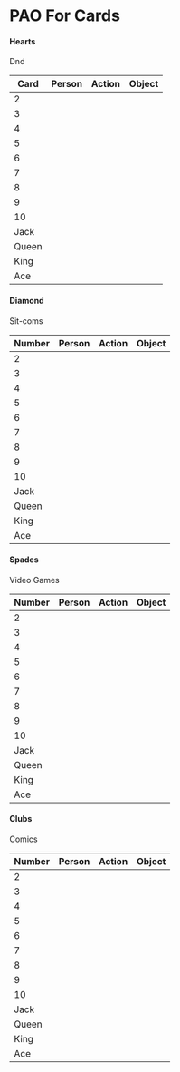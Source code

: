 # PAO For Cards 

#### Hearts

Dnd

| Card        | Person | Action | Object|
| ------------- | -------|--------|-------|
| 2 |  |   |  |
| 3 |  |   |  |
| 4   |   |  |
| 5 |  |   |  |
| 6 |  |   |  |
| 7 |  |   |  |
| 8 |  |   |  |
| 9 |  |   |  |
| 10 |   |  |
| Jack |  |   |  |
| Queen |  |   |  |
| King |  |   |  |
| Ace |  |   |  |

#### Diamond

Sit-coms

| Number        | Person | Action | Object|
| ------------- | -------|--------|-------|
| 2 |  |   |  |
| 3 |  |   |  |
| 4   |   |  |
| 5 |  |   |  |
| 6 |  |   |  |
| 7 |  |   |  |
| 8 |  |   |  |
| 9 |  |   |  |
| 10 |   |  |
| Jack |  |   |  |
| Queen |  |   |  |
| King |  |   |  |
| Ace |  |   |  |

#### Spades

Video Games

| Number        | Person | Action | Object|
| ------------- | -------|--------|-------|
| 2 |  |   |  |
| 3 |  |   |  |
| 4   |   |  |
| 5 |  |   |  |
| 6 |  |   |  |
| 7 |  |   |  |
| 8 |  |   |  |
| 9 |  |   |  |
| 10 |   |  |
| Jack |  |   |  |
| Queen |  |   |  |
| King |  |   |  |
| Ace |  |   |  |

#### Clubs

Comics

| Number        | Person | Action | Object|
| ------------- | -------|--------|-------|
| 2 |  |   |  |
| 3 |  |   |  |
| 4   |   |  |
| 5 |  |   |  |
| 6 |  |   |  |
| 7 |  |   |  |
| 8 |  |   |  |
| 9 |  |   |  |
| 10 |   |  |
| Jack |  |   |  |
| Queen |  |   |  |
| King |  |   |  |
| Ace |  |   |  |

